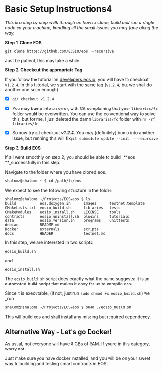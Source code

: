 # Basic Setup Instructions4

_This is a step by step walk through on how to clone, build and run a single node on your machine, handling all the small issues you may face along the way._

**Step 1**. **Clone EOS**

```
git clone https://github.com/EOSIO/eos --recursive
```

Just be patient, this may take a while.

**Step 2. Checkout the appropriate Tag**

If you follow the tutorial on [developers.eos.io](https://developers.eos.io "EOSIO Developers&apos; Guide"), you will have to checkout `v1.2.4`. In this tutorial, we start with the same tag \(`v1.2.4`, but we shall do another one soon enough\).

* [x] `git checkout v1.2.4`

* [x] You may bump into an error, with Git complaining that your `libraries/fc` folder would be overwritten. You can use the conventional way to solve this, but for me, I just deleted the damn `libraries/fc` folder with `rm -rf libraries/fc`

* [x] So now try git checkout _**v1.2.4**_. You may \[definitely\] bump into another issue, but running this will fix`git submodule update --init  --recursive`

**Step 3. Build EOS**

If all went smoothly on step 2, you should be able to build \_**eos **\_successfully in this step.

Navigate to the folder where you have cloned eos.

```bash
shalomz@shalomz ~ $ cd /path/to/eos
```

We expect to see the following structure in the folder:

```
shalomz@shalomz ~/Projects/EOS/eos $ ls
build           eos.doxygen.in      images      testnet.template
CMakeLists.txt  eosio_build.sh      libraries   tests
CMakeModules    eosio_install.sh    LICENSE     tools
contracts       eosio_uninstall.sh  plugins     tutorials
data            eosio.version.in    programs    unittests
debian          README.md
Docker          externals           scripts
docs            HEADER              testnet.md
```

In this step, we are interested in two scripts:

```
eosio_build.sh
```

and

```
eosio_install.sh
```

The `eosio_build.sh` script does exactly what the name suggests: it is an automated build script that makes it easy for us to compile eos.

Since it is executable, \(if not, just run `sudo chmod +x eosio`\_`build.sh`\) we \_run

```bash
shalomz@shalomz ~/Projects/EOS/eos $ sudo ./eosio_build.sh
```

This will build eos and shall install any missing but required dependency.



## Alternative Way - Let's go Docker!

As usual, not everyone will have 8 GBs of RAM. If youre in this category, worry not. 

Just make sure you have docker installed, and you will be on your sweet way to building and testing smart contracts in EOS.




